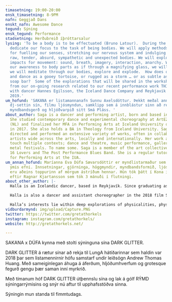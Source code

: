 ```yaml
---
timasetning: 19:00-20:00
ensk_timasetning: 8-9PM
nafn: Geggjað Dans
enskt_nafn: Awesome Dance
tegund: Sýning
ensk_tegund: Performance
stadsetning: Herðubreið íþróttarsalur
lysing: 'To be a body is to be effectuated (Bruno Latour).  During the workshop we will
  dedicate our focus to the task of being bodies. We will apply methods and exercises
  for fuelling our senses, stretching our nervous system and indulging as bodies:
  raw, tender, absurd, sympathetic and unexpected bodies. We will explore different
  impacts for movement: sound, breath, imagery, interaction, anarchy. We will bring
  our awareness to body parts as if through a magnifying glass, we will roll and transform,
  we will meditate through our bodies, explore and explode.  How does one breathe
  and dance as a gooey tortoise, or rugged as a storm … or as subtle as a vanilla
  soap bar?  Some of the explorations that will be shared in the workshop are drawn
  from our on-going research related to our recent performance work THIS GRACE, a collaboration
  with dancer Hannes Egilsson, the Iceland Dance Company and Reykjavik Art Museum
  2019.'
um_hofund: 'SAKANA er listamannanafn Sunnu Axelsdóttur. Þekkt meðal annars fyrir skapandi
  dj-settin sín, filmu ljósmyndun, samklipp sem á innblástur sinn að rekja til Japan,
  myndbandsgerð og hljóðvarpið sitt Smá Pláss. '
about_author: Saga is a dancer and performing artist, born and based in Reykjavík.
  She studied contemporary dance and experimental choreography at ArtEZ Art Academy
  (NL) and finalized her MFA in Performing Arts at Iceland University of the Arts
  in 2017. She also holds a BA in Theology from Iceland University. Saga has created,
  directed and performed an extensive variety of works, often in collaboration with
  artists wide across the arts, locally and internationally. Her work and collaborations
  touch multiple contexts; dance and theatre, music performance, gallery gigs and
  metal festivals. To name some. Saga is a member of the art collectives Marble Crowd,
  16 Lovers and The Post Performance Blues Band. She is a regular tutor at the Department
  for Performing Arts at the IUA.
um_annan_hofund: Maríanna Eva Dúfa Sævarsdóttir er myndlistarmaður sem vinnur með
  ýmis efni. Innsetningar, gjörninga, höggmyndir, myndbandsformið, ljósmyndun og hljóð
  eru aðeins toppurinn af mörgum ástríðum hennar. Hún tók þátt í Kona í E, gjörningi
  eftir Ragnar Kjartansson sem tók 3 mánuði í flutningi.
about_other_author: |-
  Halla is an Icelandic dancer, based in Reykjavík. Since graduating as a contemporary dancer from the Iceland University of the Arts in 2013 she has danced with a number of local and international choreographers and artistst and has been a company dancer with the Iceland Dance Company, Royal Swedish Ballet and Sasha Waltz & Guests.

  Halla is also a dancer and assistant choreographer in the 2018 film Suspiria, directed by Luca Guadagnino and choreographed by Damien Jalet.

  Halla’s interests lie within deep explorations of physicalities, physical sensations and bodily indulgences.
vidburdarmynd: img/upload/Capture.PNG
twitter: https://twitter.com/gretathorkels
instagram: instagram.com/gretathorkels/
website: http://gretathorkels.net/

---
```

SAKANA x DÚFA kynna með stolti sýninguna sína DARK GLITTER.  
  
DARK GLITTER á rætur sínar að rekja til LungA hátíðarinnar sem haldin var 2018 þar sem listamennirnir hófu samstarf undir leiðsögn Andrew Thomas Huang. Með sameiginlegan áhuga á áferðum, hljóðumhverfum og grotesque fegurð gengu þær saman inní myrkrið.  
  
Með tímanum hóf DARK GLITTER útþennslu sína og lak á gólf RÝMD sýningarrýmisins og snýr nú aftur til upphafsstöðva sinna.  
  
Sýningin mun standa til fimmtudags.